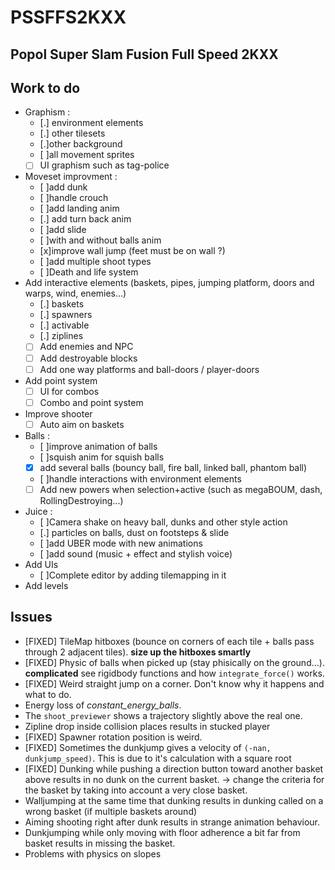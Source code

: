 # PSSFFS2KXX
Popol Super Slam Fusion Full Speed 2KXX
-----

## Work to do
* Graphism :
   - [.] environment elements
   - [.] other tilesets
   - [.]other background
   - [ ]all movement sprites
   - [ ] UI graphism such as tag-police
* Moveset improvment :
   - [ ]add dunk
   - [ ]handle crouch
   - [ ]add landing anim
   - [.] add turn back anim
   - [ ]add slide
   - [ ]with and without balls anim
   - [x]improve wall jump (feet must be on wall ?)
   - [ ]add multiple shoot types
   - [ ]Death and life system
* Add interactive elements (baskets, pipes, jumping platform, doors and warps, wind, enemies...)
   - [.] baskets
   - [.] spawners
   - [.] activable
   - [.] ziplines
   - [ ] Add enemies and NPC
   - [ ] Add destroyable blocks
   - [ ] Add one way platforms and ball-doors / player-doors
* Add point system
   - [ ] UI for combos
   - [ ] Combo and point system
* Improve shooter
   - [ ] Auto aim on baskets
* Balls :
   - [ ]improve animation of balls
   - [ ]squish anim for squish balls
   - [x] add several balls (bouncy ball, fire ball, linked ball, phantom ball)
   - [ ]handle interactions with environment elements
   - [ ] Add new powers when selection+active (such as megaBOUM, dash, RollingDestroying...)
* Juice :
   - [ ]Camera shake on heavy ball, dunks and other style action
   - [.] particles on balls, dust on footsteps & slide
   - [ ]add UBER mode with new animations
   - [ ]add sound (music + effect and stylish voice)
* Add UIs
   - [ ]Complete editor by adding tilemapping in it
* Add levels

## Issues
* [FIXED] TileMap hitboxes (bounce on corners of each tile + balls pass through 2 adjacent tiles). **size up the hitboxes smartly**
* [FIXED] Physic of balls when picked up (stay phisically on the ground...). **complicated** see rigidbody functions and how `integrate_force()` works.
* [FIXED] Weird straight jump on a corner. Don't know why it happens and what to do.
* Energy loss of _constant_energy_balls_.
* The `shoot_previewer` shows a trajectory slightly above the real one.
* Zipline drop inside collision places results in stucked player
* [FIXED] Spawner rotation position is weird.
* [FIXED] Sometimes the dunkjump gives a velocity of `(-nan, dunkjump_speed)`. This is due to it's calculation with a square root
* [FIXED] Dunking while pushing a direction button toward another basket above results in no dunk on the current basket. -> change the criteria for the basket by taking into account a very close basket.
* Walljumping at the same time that dunking results in dunking called on a wrong basket (if multiple baskets around)
* Aiming shooting right after dunk results in strange animation behaviour.
* Dunkjumping while only moving with floor adherence a bit far from basket results in missing the basket.
* Problems with physics on slopes
